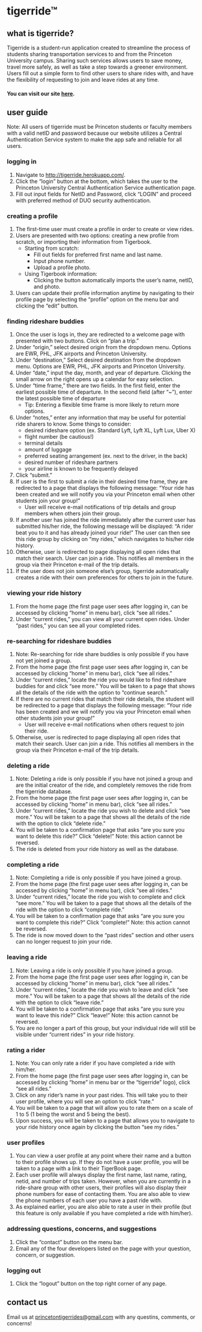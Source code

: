# tigerride™
## what is tigerride?
Tigerride is a student-run application created to streamline the process of students sharing transportation services to and from the Princeton University campus. Sharing such services allows users to save money, travel more safely, as well as take a step towards a greener environment. Users fill out a simple form to find other users to share rides with, and have the flexibility of requesting to join and leave rides at any time.

#### You can visit our site [here](https://tigerride.herokuapp.com).
## user guide
Note: All users of tigerride must be Princeton students or faculty members with a valid netID and password because our website utilizes a Central Authentication Service system to make the app safe and reliable for all users.
### logging in
1. Navigate to http://tigerride.herokuapp.com/.
2. Click the “login” button at the bottom, which takes the user to the Princeton University Central Authentication Service authentication page.
3. Fill out input fields for NetID and Password, click “LOGIN” and proceed with preferred method of DUO security authentication.
### creating a profile
1. The first-time user must create a profile in order to create or view rides.
2. Users are presented with two options: creating a new profile from scratch, or importing their information from Tigerbook.
    - Starting from scratch:
      - Fill out fields for preferred first name and last name.
      - Input phone number.
      - Upload a profile photo.
    - Using Tigerbook information:
      - Clicking the button automatically imports the user’s name, netID, and photo.
3. Users can update their profile information anytime by navigating to their profile page by selecting the “profile” option on the menu bar and clicking the “edit” button.
### finding rideshare buddies
1. Once the user is logs in, they are redirected to a welcome page with presented with two buttons. Click on “plan a trip.”
2. Under “origin,” select desired origin from the dropdown menu. Options are EWR, PHL, JFK airports and Princeton University.
3. Under “destination,” Select desired destination from the dropdown menu. Options are EWR, PHL, JFK airports and Princeton University.
4. Under “date,” input the day, month, and year of departure. Clicking the small arrow on the right opens up a calendar for easy selection.
5.  Under “time frame,” there are two fields. In the first field, enter the earliest possible time of departure. In the second field (after “~”), enter the latest possible time of departure
    - Tip: Entering a flexible time frame is more likely to return more options.
6. Under “notes,” enter any information that may be useful for potential ride sharers to know. Some things to consider:
    - desired rideshare option (ex. Standard Lyft, Lyft XL, Lyft Lux, Uber X)
    - flight number (be cautious!)
    - terminal details
    - amount of luggage
    - preferred seating arrangement (ex. next to the driver, in the back)
    - desired number of rideshare partners
    - your airline is known to be frequently delayed
7. Click “submit.”
8. If user is the first to submit a ride in their desired time frame, they are redirected to a page that displays the following message: “Your ride has been created and we will notify you via your Princeton email when other students join your group!”
    - User will receive e-mail notifications of trip details and group members when others join their group. 
9. If another user has joined the ride immediately after the current user has submitted his/her ride, the following message will be displayed: “A rider beat you to it and has already joined your ride!” The user can then see this ride group by clicking on “my rides,” which navigates to his/her ride history.
10. Otherwise, user is redirected to page displaying all open rides that match their search. User can join a ride. This notifies all members in the group via their Princeton e-mail of the trip details. 
11. If the user does not join someone else’s group, tigerride automatically creates a ride with their own preferences for others to join in the future.
### viewing your ride history
1. From the home page (the first page user sees after logging in, can be accessed by clicking “home” in menu bar), click “see all rides.”
2. Under “current rides,” you can view all your current open rides. Under “past rides,” you can see all your completed rides. 
### re-searching for rideshare buddies
1. Note: Re-searching for ride share buddies is only possible if you have not yet joined a group.
2. From the home page (the first page user sees after logging in, can be accessed by clicking “home” in menu bar), click “see all rides.”
3. Under “current rides,” locate the ride you would like to find rideshare buddies for and click “see more.” You will be taken to a page that shows all the details of the ride with the option to “continue search.” 
4. If there are no current rides that match their ride details, the student will be redirected to a page that displays the following message: “Your ride has been created and we will notify you via your Princeton email when other students join your group!”
    - User will receive e-mail notifications when others request to join their ride. 
5. Otherwise, user is redirected to page displaying all open rides that match their search. User can join a ride. This notifies all members in the group via their Princeton e-mail of the trip details. 
### deleting a ride
1. Note: Deleting a ride is only possible if you have not joined a group and are the initial creator of the ride, and completely removes the ride from the tigerride database.
2. From the home page (the first page user sees after logging in, can be accessed by clicking “home” in menu bar), click “see all rides.”
3. Under “current rides,” locate the ride you wish to delete and click “see more.” You will be taken to a page that shows all the details of the ride with the option to click “delete ride.” 
4. You will be taken to a confirmation page that asks “are you sure you want to delete this ride?” Click “delete!” Note: this action cannot be reversed.
5. The ride is deleted from your ride history as well as the database.
### completing a ride
1. Note: Completing a ride is only possible if you have joined a group.
2. From the home page (the first page user sees after logging in, can be accessed by clicking “home” in menu bar), click “see all rides.”
3. Under “current rides,” locate the ride you wish to complete and click “see more.” You will be taken to a page that shows all the details of the ride with the option to click “complete ride.”
4. You will be taken to a confirmation page that asks “are you sure you want to complete this ride?” Click “complete!” Note: this action cannot be reversed.
5. The ride is now moved down to the “past rides” section and other users can no longer request to join your ride.
### leaving a ride
1. Note: Leaving a ride is only possible if you have joined a group.
2. From the home page (the first page user sees after logging in, can be accessed by clicking “home” in menu bar), click “see all rides.”
3. Under “current rides,” locate the ride you wish to leave and click “see more.” You will be taken to a page that shows all the details of the ride with the option to click “leave ride.”
4. You will be taken to a confirmation page that asks “are you sure you want to leave this ride?” Click “leave!” Note: this action cannot be reversed.
5. You are no longer a part of this group, but your individual ride will still be visible under “current rides” in your ride history.
### rating a rider
1. Note: You can only rate a rider if you have completed a ride with him/her.
2. From the home page (the first page user sees after logging in, can be accessed by clicking “home” in menu bar or the “tigerride” logo), click “see all rides.”
3. Click on any rider’s name in your past rides. This will take you to their user profile, where you will see an option to click “rate.”
4. You will be taken to a page that will allow you to rate them on a scale of 1 to 5 (1 being the worst and 5 being the best).
5. Upon success, you will be taken to a page that allows you to navigate to your ride history once again by clicking the button “see my rides.”
### user profiles
1. You can view a user profile at any point where their name and a button to their profile shows up. If they do not have a user profile, you will be taken to a page with a link to their TigerBook page.
2. Each user profile will always display the first name, last name, rating, netid, and number of trips taken. However, when you are currently in a ride-share group with other users, their profiles will also display their phone numbers for ease of contacting them. You are also able to view the phone numbers of each user you have a past ride with. 
3. As explained earlier, you are also able to rate a user in their profile (but this feature is only available if you have completed a ride with him/her).
### addressing questions, concerns, and suggestions
1. Click the “contact” button on the menu bar.
2. Email any of the four developers listed on the page with your question, concern, or suggestion.
### logging out
1. Click the “logout” button on the top right corner of any page.
## contact us
Email us at princetontigerrides@gmail.com with any questins, comments, or concerns!

